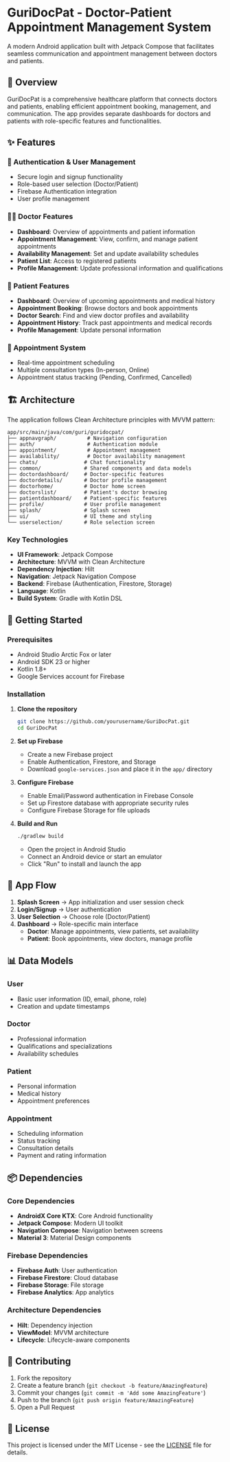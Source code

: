 # GuriDocPat - Doctor-Patient Appointment Management System

A modern Android application built with Jetpack Compose that facilitates seamless communication and appointment management between doctors and patients.

## 📱 Overview

GuriDocPat is a comprehensive healthcare platform that connects doctors and patients, enabling efficient appointment booking, management, and communication. The app provides separate dashboards for doctors and patients with role-specific features and functionalities.

## ✨ Features

### 🔐 Authentication & User Management
- Secure login and signup functionality
- Role-based user selection (Doctor/Patient)
- Firebase Authentication integration
- User profile management

### 👨‍⚕️ Doctor Features
- **Dashboard**: Overview of appointments and patient information
- **Appointment Management**: View, confirm, and manage patient appointments
- **Availability Management**: Set and update availability schedules
- **Patient List**: Access to registered patients
- **Profile Management**: Update professional information and qualifications

### 👤 Patient Features
- **Dashboard**: Overview of upcoming appointments and medical history
- **Appointment Booking**: Browse doctors and book appointments
- **Doctor Search**: Find and view doctor profiles and availability
- **Appointment History**: Track past appointments and medical records
- **Profile Management**: Update personal information

### 📅 Appointment System
- Real-time appointment scheduling
- Multiple consultation types (In-person, Online)
- Appointment status tracking (Pending, Confirmed, Cancelled)

## 🏗️ Architecture

The application follows Clean Architecture principles with MVVM pattern:

```
app/src/main/java/com/guri/guridocpat/
├── appnavgraph/          # Navigation configuration
├── auth/                 # Authentication module
├── appointment/          # Appointment management
├── availability/         # Doctor availability management
├── chats/               # Chat functionality
├── common/              # Shared components and data models
├── doctordashboard/     # Doctor-specific features
├── doctordetails/       # Doctor profile management
├── doctorhome/          # Doctor home screen
├── doctorslist/         # Patient's doctor browsing
├── patientdashboard/    # Patient-specific features
├── profile/             # User profile management
├── splash/              # Splash screen
├── ui/                  # UI theme and styling
└── userselection/       # Role selection screen
```

### Key Technologies

- **UI Framework**: Jetpack Compose
- **Architecture**: MVVM with Clean Architecture
- **Dependency Injection**: Hilt
- **Navigation**: Jetpack Navigation Compose
- **Backend**: Firebase (Authentication, Firestore, Storage)
- **Language**: Kotlin
- **Build System**: Gradle with Kotlin DSL

## 🚀 Getting Started

### Prerequisites

- Android Studio Arctic Fox or later
- Android SDK 23 or higher
- Kotlin 1.8+
- Google Services account for Firebase

### Installation

1. **Clone the repository**
   ```bash
   git clone https://github.com/yourusername/GuriDocPat.git
   cd GuriDocPat
   ```

2. **Set up Firebase**
   - Create a new Firebase project
   - Enable Authentication, Firestore, and Storage
   - Download `google-services.json` and place it in the `app/` directory

3. **Configure Firebase**
   - Enable Email/Password authentication in Firebase Console
   - Set up Firestore database with appropriate security rules
   - Configure Firebase Storage for file uploads

4. **Build and Run**
   ```bash
   ./gradlew build
   ```
   - Open the project in Android Studio
   - Connect an Android device or start an emulator
   - Click "Run" to install and launch the app

## 📱 App Flow

1. **Splash Screen** → App initialization and user session check
2. **Login/Signup** → User authentication
3. **User Selection** → Choose role (Doctor/Patient)
4. **Dashboard** → Role-specific main interface
   - **Doctor**: Manage appointments, view patients, set availability
   - **Patient**: Book appointments, view doctors, manage profile

## 📊 Data Models

### User
- Basic user information (ID, email, phone, role)
- Creation and update timestamps

### Doctor
- Professional information
- Qualifications and specializations
- Availability schedules

### Patient
- Personal information
- Medical history
- Appointment preferences

### Appointment
- Scheduling information
- Status tracking
- Consultation details
- Payment and rating information

## 📦 Dependencies

### Core Dependencies
- **AndroidX Core KTX**: Core Android functionality
- **Jetpack Compose**: Modern UI toolkit
- **Navigation Compose**: Navigation between screens
- **Material 3**: Material Design components

### Firebase Dependencies
- **Firebase Auth**: User authentication
- **Firebase Firestore**: Cloud database
- **Firebase Storage**: File storage
- **Firebase Analytics**: App analytics

### Architecture Dependencies
- **Hilt**: Dependency injection
- **ViewModel**: MVVM architecture
- **Lifecycle**: Lifecycle-aware components

## 🤝 Contributing

1. Fork the repository
2. Create a feature branch (`git checkout -b feature/AmazingFeature`)
3. Commit your changes (`git commit -m 'Add some AmazingFeature'`)
4. Push to the branch (`git push origin feature/AmazingFeature`)
5. Open a Pull Request

## 📄 License

This project is licensed under the MIT License - see the [LICENSE](LICENSE) file for details.
